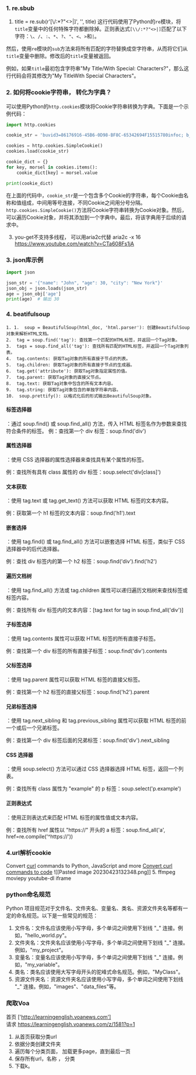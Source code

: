 ### 1. re.sbub
1. title = re.sub(r'[\\/:*?"<>|]', '', title)
这行代码使用了Python的`re`模块，将`title`变量中的任何特殊字符都删除掉。正则表达式`[\\/:*?"<>|]`匹配了以下字符：`\`、`/`、`:`、`*`、`?`、`"`、`<`、`>`和`|`。

然后，使用`re`模块的`sub`方法来将所有匹配的字符替换成空字符串，从而将它们从`title`变量中删除。修改后的`title`变量被返回。

例如，如果`title`最初包含字符串"My Title/With Special: Characters?"，那么这行代码会将其修改为"My TitleWith Special Characters"。

### 2. 如何将cookie字符串， 转化为字典？
可以使用Python的`http.cookies`模块将Cookie字符串转换为字典。下面是一个示例代码：
```python
import http.cookies

cookie_str = 'buvid3=86176916-45B6-0D98-BF8C-65342694F15515780infoc; b_nut=1679667815; i-wanna-go-back=-1; _uuid=F18E9585-61B5-C7A9-78E7-127B3C8A572D20044infoc; nostalgia_conf=-1; CURRENT_FNVAL=4048; rpdid=|(um))mkmu~u0J\'uY~mYY~)RY; buvid4=45777BEA-4749-2738-AF39-7215CB6F29FF29973-023031823-9D2Z/J3ixQn9+7gNGCQe9g==; header_theme_version=CLOSE; DedeUserID=491102369; DedeUserID__ckMd5=2f87ac3cfe6224c2; b_ut=5; CURRENT_PID=ef4e2e70-cd66-11ed-8603-6de18eeb95a4; FEED_LIVE_VERSION=V8; fingerprint=129772b60420a5096196429b3abd830e; buvid_fp_plain=undefined; buvid_fp=129772b60420a5096196429b3abd830e; home_feed_column=5; CURRENT_QUALITY=80; SESSDATA=10d3caf5,1697675295,b0d80*42; bili_jct=2df9094bf9f582981feef4f7b028154f; bp_video_offset_491102369=787250458865434600; browser_resolution=1540-845; PVID=2; b_lsid=F32EE6E3_187A960B51B; innersign=1; sid=5lgsfmr3'

cookies = http.cookies.SimpleCookie()
cookies.load(cookie_str)

cookie_dict = {}
for key, morsel in cookies.items():
    cookie_dict[key] = morsel.value

print(cookie_dict)

```

在上面的代码中，`cookie_str`是一个包含多个Cookie的字符串，每个Cookie由名称和值组成，中间用等号连接，不同Cookie之间用分号分隔。`http.cookies.SimpleCookie()`方法将Cookie字符串转换为Cookie对象。然后，可以遍历Cookie对象，并将其添加到一个字典中。最后，将该字典用于后续的请求中。

3. you-get不支持多线程， 可以用aria2c代替
aria2c -x 16 https://www.youtube.com/watch?v=CTa608Fs1jA

### 3. json库示例
```python
import json

json_str = '{"name": "John", "age": 30, "city": "New York"}'
json_obj = json.loads(json_str)
age = json_obj['age']
print(age)  # 输出 30

```
### 4. beatifulsoup
	1. 1.  soup = BeautifulSoup(html_doc, 'html.parser'): 创建BeautifulSoup对象来解析HTML文档。
	2.  tag = soup.find('tag'): 查找第一个匹配的HTML标签，并返回一个Tag对象。
	3.  tags = soup.find_all('tag'): 查找所有匹配的HTML标签，并返回一个Tag对象列表。
	4.  tag.contents: 获取Tag对象的所有直接子节点的列表。
	5.  tag.children: 获取Tag对象的所有直接子节点的生成器。
	6.  tag.get('attribute'): 获取Tag对象指定属性的值。
	7.  tag.parent: 获取Tag对象的直接父节点。
	8.  tag.text: 获取Tag对象中包含的所有文本内容。
	9.  tag.string: 获取Tag对象包含的单独字符串内容。
	10.  soup.prettify(): 以格式化后的形式输出BeautifulSoup对象。
	
#### 标签选择器
：通过 soup.find() 或 soup.find_all() 方法，传入 HTML 标签名作为参数来查找符合条件的标签。
	例：查找第一个 div 标签：soup.find('div')

#### 属性选择器
：使用 CSS 选择器的属性选择器来查找具有某个属性的标签。

例：查找所有具有 class 属性的 div 标签：soup.select('div[class]')

#### 文本获取
：使用 tag.text 或 tag.get_text() 方法可以获取 HTML 标签的文本内容。

例：获取第一个 h1 标签的文本内容：soup.find('h1').text

#### 嵌套选择
：使用 tag.find() 或 tag.find_all() 方法可以嵌套选择 HTML 标签，类似于 CSS 选择器中的后代选择器。

例：查找 div 标签内的第一个 h2 标签：soup.find('div').find('h2')

#### 遍历文档树
：使用 tag.find_all() 方法或 tag.children 属性可以递归遍历文档树来查找标签或标签内容。

例：查找所有 div 标签内的文本内容：[tag.text for tag in soup.find_all('div')]

#### 子标签选择
：使用 tag.contents 属性可以获取 HTML 标签的所有直接子标签。

例：查找第一个 div 标签的所有直接子标签：soup.find('div').contents

#### 父标签选择
：使用 tag.parent 属性可以获取 HTML 标签的直接父标签。

例：查找第一个 h2 标签的直接父标签：soup.find('h2').parent

#### 兄弟标签选择
：使用 tag.next_sibling 和 tag.previous_sibling 属性可以获取 HTML 标签的前一个或后一个兄弟标签。

例：查找第一个 div 标签后面的兄弟标签：soup.find('div').next_sibling

#### CSS 选择器
：使用 soup.select() 方法可以通过 CSS 选择器选择 HTML 标签，返回一个列表。

例：查找所有 class 属性为 "example" 的 p 标签：soup.select('p.example')

#### 正则表达式
：使用正则表达式来匹配 HTML 标签的属性值或文本内容。

例：查找所有 href 属性以 "https://" 开头的 a 标签：soup.find_all('a', href=re.compile('^https://')) 

### 4.url解析cookie
Convert [curl](https://curl.se/docs/manual.html) commands to Python, JavaScript and more
[Convert curl commands to code](https://curlconverter.com/)
![[Pasted image 20230423132348.png]]
5.
ffmpeg 
moviepy
youtube-dl
iframe
### python命名规范
Python 项目规范对于文件名、文件夹名、变量名、类名、资源文件夹名等都有一定的命名规范。以下是一些常见的规范：

1.  文件名：文件名应该使用小写字母，多个单词之间使用下划线 "_" 连接。例如，"hello_world.py"。
2.  文件夹名：文件夹名应该使用小写字母，多个单词之间使用下划线 "_" 连接。例如，"my_project"。
3.  变量名：变量名应该使用小写字母，多个单词之间使用下划线 "_" 连接。例如，"my_variable"。
4.  类名：类名应该使用大写字母开头的驼峰式命名规范。例如，"MyClass"。
5.  资源文件夹名：资源文件夹名应该使用小写字母，多个单词之间使用下划线 "_" 连接。例如，"images"、"data_files"等。

### 爬取Voa

首页  ['http://learningenglish.voanews.com']  
请求 https://learningenglish.voanews.com/z/1581?p=1

1. 从首页获取分类url
2. 依据分类创建文件夹
3. 遍历每个分类页面， 加载更多page，直到最后一页
4. 保存所有url，名称 ， 分类
5. 下载k。